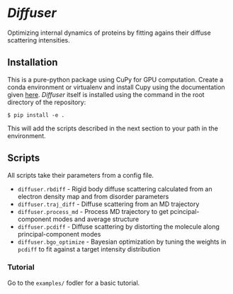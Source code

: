 # _Diffuser_

Optimizing internal dynamics of proteins by fitting agains their diffuse scattering intensities.

## Installation

This is a pure-python package using CuPy for GPU computation. Create a conda environment or virtualenv and install Cupy using the documentation given [here](https://docs.cupy.dev/en/stable/install.html). _Diffuser_ itself is installed using the command in the root directory of the repository:
```
$ pip install -e .
```

This will add the scripts described in the next section to your path in the environment.

## Scripts

All scripts take their parameters from a config file.

 * `diffuser.rbdiff` - Rigid body diffuse scattering calculated from an electron density map and from disorder parameters
 * `diffuser.traj_diff` - Diffuse scattering from an MD trajectory
 * `diffuser.process_md` - Process MD trajectory to get pcincipal-component modes and average structure
 * `diffuser.pcdiff` - Diffuse scattering by distorting the molecule along principal-component modes
 * `diffuser.bgo_optimize` - Bayesian optimization by tuning the weights in `pcdiff` to fit against a target intensity distribution

### Tutorial
Go to the `examples/` fodler for a basic tutorial.
